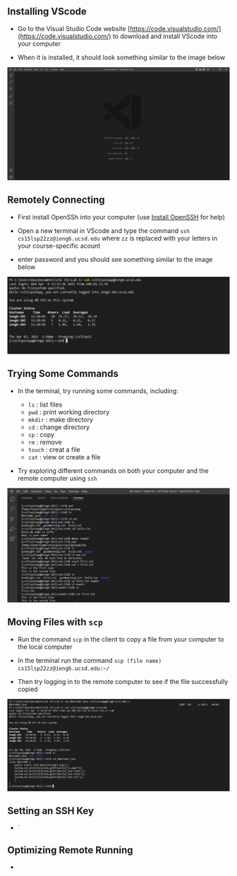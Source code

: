 
## Installing VScode ##

- Go to the Visual Studio Code website [https://code.visualstudio.com/](https://code.visualstudio.com/) to download and install VScode into your computer

- When it is installed, it should look something similar to the image below

![](https://github.com/LuffySaito/cse15l-lab-reports/blob/5956297647c4e1e12c18004d4ed38914bd02eb39/vscode.png)

## Remotely Connecting ##

- First install OpenSSh into your computer (use [Install OpenSSH](https://docs.microsoft.com/en-us/windows-server/administration/openssh/openssh_install_firstuse) for help)

- Open a new terminal in VScode and type the command `ssh cs15lsp22zz@ieng6.ucsd.edu` where `zz` is replaced with your letters in your course-specific acount

- enter password and you should see something similar to the image below

![](https://github.com/LuffySaito/cse15l-lab-reports/blob/e4b7144675a7c3ead4d94820f4fb12bfe30c5375/remote_connect.png)

## Trying Some Commands ##

- In the terminal, try running some commands, including:
    - `ls` : list files
    - `pwd` : print working directory 
    - `mkdir` : make directory
    - `cd` : change directory
    - `cp` : copy
    - `rm` : remove
    - `touch` : creat a file
    - `cat` : view or create a file

- Try exploring different commands on both your computer and the remote computer using `ssh`

![](https://github.com/LuffySaito/cse15l-lab-reports/blob/5956297647c4e1e12c18004d4ed38914bd02eb39/some_command.png)

## Moving Files with `scp` ##

- Run the command `scp` in the client to copy a file from your computer to the local computer

- In the terminal run the command `scp (file name) cs15lsp22zz@ieng6.ucsd.edu:~/`

- Then try logging in to the remote computer to see if the file successfully copied

![](https://github.com/LuffySaito/cse15l-lab-reports/blob/5956297647c4e1e12c18004d4ed38914bd02eb39/scp.png)

## Setting an SSH Key ##

- `

## Optimizing Remote Running ##

- 